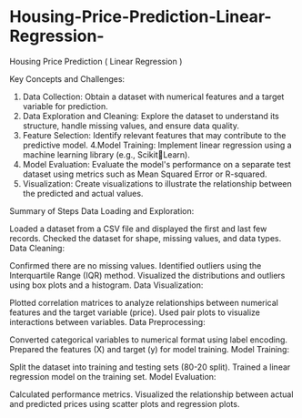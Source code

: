 # Housing-Price-Prediction-Linear-Regression-
Housing Price Prediction ( Linear Regression )

Key Concepts and Challenges:
1. Data Collection: Obtain a dataset with numerical features and a target variable for prediction. 
2. Data Exploration and Cleaning: Explore the dataset to understand its structure, handle missing values, and ensure data quality. 
3. Feature Selection: Identify relevant features that may contribute to the predictive model. 
4.Model Training: Implement linear regression using a machine learning library (e.g., ScikitLearn). 
5. Model Evaluation: Evaluate the model's performance on a separate test dataset using metrics such as Mean Squared Error or R-squared. 
6. Visualization: Create visualizations to illustrate the relationship between the predicted and actual values. 

Summary of Steps
Data Loading and Exploration:

Loaded a dataset from a CSV file and displayed the first and last few records.
Checked the dataset for shape, missing values, and data types.
Data Cleaning:

Confirmed there are no missing values.
Identified outliers using the Interquartile Range (IQR) method.
Visualized the distributions and outliers using box plots and a histogram.
Data Visualization:

Plotted correlation matrices to analyze relationships between numerical features and the target variable (price).
Used pair plots to visualize interactions between variables.
Data Preprocessing:

Converted categorical variables to numerical format using label encoding.
Prepared the features (X) and target (y) for model training.
Model Training:

Split the dataset into training and testing sets (80-20 split).
Trained a linear regression model on the training set.
Model Evaluation:

Calculated performance metrics.
Visualized the relationship between actual and predicted prices using scatter plots and regression plots.
